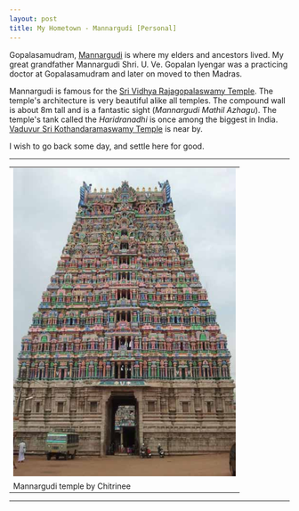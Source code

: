 ```yaml
---
layout: post
title: My Hometown - Mannargudi [Personal]
---
```


Gopalasamudram, [Mannargudi](http://en.wikipedia.org/wiki/Mannargudi) is where my elders and ancestors lived. My great grandfather Mannargudi Shri. U. Ve. Gopalan Iyengar was a practicing doctor at Gopalasamudram and later on moved to then Madras.

Mannargudi is famous for the [Sri Vidhya Rajagopalaswamy Temple](http://en.wikipedia.org/wiki/Rajagopalaswamy_Temple,_Mannargudi). The temple's architecture is very beautiful alike all temples. The compound wall is about 8m tall and is a fantastic sight (*Mannargudi Mathil Azhagu*). The temple's tank called the *Haridranadhi* is once among the biggest in India. [Vaduvur Sri Kothandaramaswamy Temple](https://sites.google.com/site/vaduvur/) is near by. 


I wish to go back some day, and settle here for good. 

<hr/>
<div align="center">
<table text-align="center">
<tr>
<td><a href='http://commons.wikimedia.org/wiki/File:Mannargudi_temple.jpg#mediaviewer/File:Mannargudi_temple.jpg'><img src='/public/images/Mannargudi_temple.jpg' width='400'></a></td>
</tr>
<tr> <td>Mannargudi temple by Chitrinee</td></tr>
</table></div>
<hr/>

